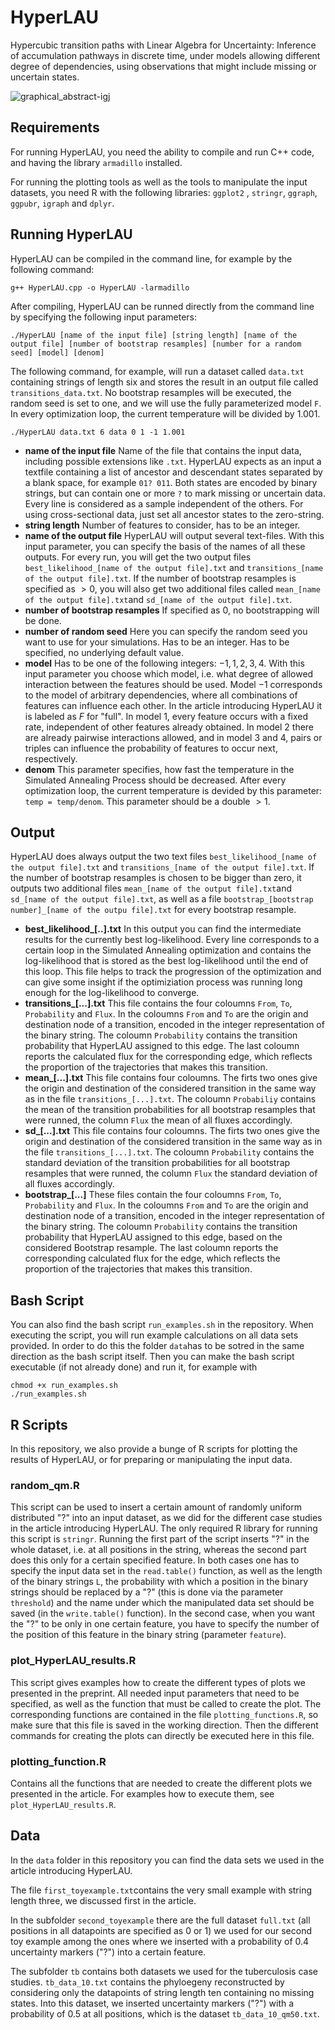 # HyperLAU
Hypercubic transition paths with Linear Algebra for Uncertainty: Inference of accumulation pathways in discrete time, under models allowing different degree of dependencies, using observations that might include missing or uncertain states.

![graphical_abstract-igj](https://github.com/user-attachments/assets/8a34d662-9124-46f4-8f7f-ad0301e6f266)



## Requirements
For running HyperLAU, you need the ability to compile and run C++ code, and having the library `armadillo` installed. 

For running the plotting tools as well as the tools to manipulate the input datasets, you need R with the following libraries: 
`ggplot2` , `stringr`, `ggraph`, `ggpubr`, `igraph` and `dplyr`.

## Running HyperLAU
HyperLAU can be compiled in the command line, for example by the following command:
```
g++ HyperLAU.cpp -o HyperLAU -larmadillo
```
After compiling, HyperLAU can be runned directly from the command line by specifying the following input parameters:
```
./HyperLAU [name of the input file] [string length] [name of the output file] [number of bootstrap resamples] [number for a random seed] [model] [denom]
```
The following command, for example, will run a dataset called `data.txt` containing strings of length six and stores the result in an output file called `transitions_data.txt`. No bootstrap resamples will be executed, the random seed is set to one, and we will use the fully parameterized model `F`. In every optimization loop, the current temperature will be divided by 1.001.
```
./HyperLAU data.txt 6 data 0 1 -1 1.001
```

- **name of the input file** Name of the file that contains the input data, including possible extensions like `.txt`. HyperLAU expects as an input a textfile containing a list of ancestor and descendant states separated by a blank space, for example `01? 011`. Both states are encoded by binary strings, but can contain one or more `?` to mark missing or uncertain data. Every line is considered as a sample independent of the others. For using cross-sectional data, just set all ancestor states to the zero-string.
- **string length** Number of features to consider, has to be an integer.
- **name of the output file** HyperLAU will output several text-files. With this input parameter, you can specify the basis of the names of all these outputs. For every run, you will get the two output files `best_likelihood_[name of the output file].txt` and `transitions_[name of the output file].txt`. If the number of bootstrap resamples is specified as $>0$, you will also get two additional files called `mean_[name of the output file].txt`and `sd_[name of the output file].txt`.
- **number of bootstrap resamples** If specified as 0, no bootstrapping will be done.
- **number of random seed** Here you can specify the random seed you want to use for your simulations. Has to be an integer. Has to be specified, no underlying default value.
- **model** Has to be one of the following integers: $-1,1,2,3,4$. With this input parameter you choose which model, i.e. what degree of allowed interaction between the features should be used. Model $-1$ corresponds to the model of arbitrary dependencies, where all combinations of features can influence each other. In the article introducing HyperLAU it is labeled as $F$ for "full". In model $1$, every feature occurs with a fixed rate, independent of other features already obtained. In model $2$ there are already pairwise interactions allowed, and in model $3$ and $4$, pairs or triples can influence the probability of features to occur next, respectively.
- **denom** This parameter specifies, how fast the temperature in the Simulated Annealing Process should be decreased. After every optimization loop, the current temperature is devided by this parameter: `temp = temp/denom`. This parameter should be a double $>1$.

## Output
HyperLAU does always output the two text files `best_likelihood_[name of the output file].txt` and `transitions_[name of the output file].txt`. If the number of bootstrap resamples is chosen to be bigger than zero, it outputs two additional files `mean_[name of the output file].txt`and `sd_[name of the output file].txt`, as well as a file `bootstrap_[bootstrap number]_[name of the outpu file].txt` for every bootstrap resample.
- **best_likelihood_[..].txt** In this output you can find the intermediate results for the currently best log-likelihood. Every line corresponds to a certain loop in the Simulated Annealing optimization and contains the log-likelihood that is stored as the best log-likelihood until the end of this loop. This file helps to track the progression of the optimization and can give some insight if the optimiziation process was running long enough for the log-likelihood to converge.
- **transitions_[...].txt** This file contains the four coloumns `From`, `To`, `Probability` and `Flux`. In the coloumns `From` and `To` are the origin and destination node of a transition, encoded in the integer representation of the binary string. The coloumn `Probability` contains the transition probability that HyperLAU assigned to this edge. The last coloumn reports the calculated flux for the corresponding edge, which reflects the proportion of the trajectories that makes this transition.
- **mean_[...].txt** This file contains four coloumns. The firts two ones give the origin and destination of the considered transition in the same way as in the file `transitions_[...].txt`. The coloumn `Probabiliy` contains the mean of the transition probabilities for all bootstrap resamples that were runned, the column `Flux` the mean of all fluxes accordingly.
- **sd_[...].txt** This file contains four coloumns. The firts two ones give the origin and destination of the considered transition in the same way as in the file `transitions_[...].txt`. The coloumn `Probability` contains the standard deviation of the transition probabilities for all bootstrap resamples that were runned, the column `Flux` the standard deviation of all fluxes accordingly.
- **bootstrap_[...]** These files contain the four coloumns `From`, `To`, `Probability` and `Flux`. In the coloumns `From` and `To` are the origin and destination node of a transition, encoded in the integer representation of the binary string. The coloumn `Probability` contains the transition probability that HyperLAU assigned to this edge, based on the considered Bootstrap resample. The last coloumn reports the corresponding calculated flux for the edge, which reflects the proportion of the trajectories that makes this transition.
  
## Bash Script
You can also find the bash script `run_examples.sh` in the repository. When executing the script, you will run example calculations on all data sets provided. In order to do this the folder `data`has to be sotred in the same direction as the bash script itself. Then you can make the bash script executable (if not already done) and run it, for example with
```
chmod +x run_examples.sh
./run_examples.sh
```

## R Scripts
In this repository, we also provide a bunge of R scripts for plotting the results of HyperLAU, or for preparing or manipulating the input data. 

### random_qm.R
This script can be used to insert a certain amount of randomly uniform distributed "?" into an input dataset, as we did for the different case studies in the article introducing HyperLAU. The only required R library for running this script is `stringr`. Running the first part of the script inserts "?" in the whole dataset, i.e. at all positions in the string, whereas the second part does this only for a certain specified feature. In both cases one has to specify the input data set in the `read.table()` function, as well as the length of the binary strings `L`, the probability with which a position in the binary strings should be replaced by a "?" (this is done via the parameter `threshold`) and the name under which the manipulated data set should be saved (in the `write.table()` function). In the second case, when you want the "?" to be only in one certain feature, you have to specify the number of the position of this feature in the binary string (parameter `feature`). 


### plot_HyperLAU_results.R
This script gives examples how to create the different types of plots we presented in the preprint. All needed input parameters that need to be specified, as well as the function that must be called to create the plot. The corresponding functions are contained in the file `plotting_functions.R`, so make sure that this file is saved in the working direction. Then the different commands for creating the plots can directly be executed here in this file. 

### plotting_function.R
Contains all the functions that are needed to create the different plots we presented in the article. For examples how to execute them, see `plot_HyperLAU_results.R`.

## Data
In the `data` folder in this repository you can find the data sets we used in the article introducing HyperLAU. 

The file `first_toyexample.txt`contains the very small example with string length three, we discussed first in the article. 

In the subfolder `second_toyexample` there are the full dataset `full.txt` (all positions in all datapoints are specified as $0$ or $1$) we used for our second toy example among the ones where we inserted with a probability of $0.4$ uncertainty markers ("?") into a certain feature. 

The subfolder `tb` contains both datasets we used for the tuberculosis case studies. `tb_data_10.txt` contains the phyloegeny reconstructed by considering only the datapoints of string length ten containing no missing states. Into this dataset, we inserted uncertainty markers ("?") with a probability of $0.5$ at all positions, which is the dataset `tb_data_10_qm50.txt`. 
